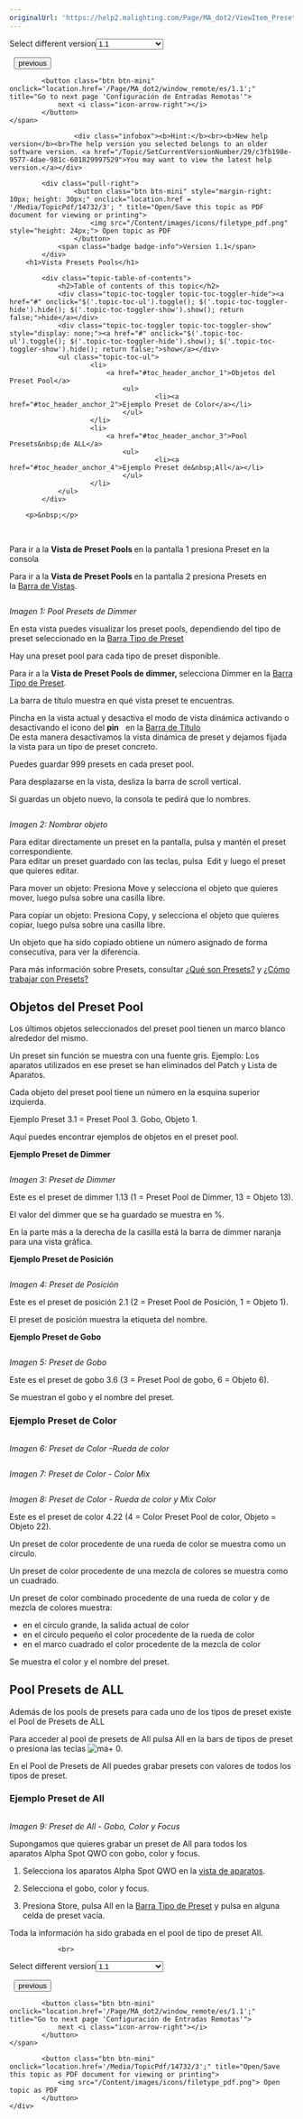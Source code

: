 ```yaml
---
originalUrl: 'https://help2.malighting.com/Page/MA_dot2/ViewItem_Preset/es/1.1'
---
```


<div class="topic-navigation">

<div class="pull-right">
	<span class="pull-left">


<div class="pull-left">
<form action="/Topic/SetCurrentVersionNumber" class="form-inline" id="frmTagSelector" method="post">	<span class="form-mini">
		<div class="input-prepend"><span class="add-on">Select different version</span><select autocomplete="off" id="versionNumberId" name="versionNumberId" onchange="$(this).closest('#frmTagSelector').submit();" style="width: 120px;"><option value="">- latest -</option>
<option selected="selected" value="3">1.1</option>
<option value="7">1.2</option>
<option value="12">1.3</option>
<option value="16">1.5</option>
<option value="29">1.9</option>
</select></div>
		<input data-val="true" data-val-number="The field Int32 must be a number." data-val-required="The Int32 field is required." id="ProductId" name="ProductId" type="hidden" value="7">
		<input id="CurrentGuid" name="CurrentGuid" type="hidden" value="c3fb198e-9577-4dae-981c-601829997529">
	</span>
</form></div>&nbsp;	</span>
	<span class="pull-right" style="white-space: nowrap;">
			<button class="btn btn-mini" onclick="location.href='/Page/MA_dot2/viewitem_position/es/1.1'; " title="Go to previous page 'Tipo de Preset Posición'">
				<i class="icon-arrow-left"></i> previous
			</button>

			<button class="btn btn-mini" onclick="location.href='/Page/MA_dot2/window_remote/es/1.1';" title="Go to next page 'Configuración de Entradas Remotas'">
				next <i class="icon-arrow-right"></i> 
			</button>
	</span>
</div>
<div class="clear-fix" style="margin-bottom: 10px"></div>
</div>

					<div class="infobox"><b>Hint:</b><br><b>New help version</b><br>The help version you selected belongs to an older software version. <a href="/Topic/SetCurrentVersionNumber/29/c3fb198e-9577-4dae-981c-601829997529">You may want to view the latest help version.</a></div>

			<div class="pull-right">
					<button class="btn btn-mini" style="margin-right: 10px; height: 30px;" onclick="location.href = '/Media/TopicPdf/14732/3'; " title="Open/Save this topic as PDF document for viewing or printing">
						<img src="/Content/images/icons/filetype_pdf.png" style="height: 24px;"> Open topic as PDF
					</button>
				<span class="badge badge-info">Version 1.1</span>
			</div>
		<h1>Vista Presets Pools</h1>

			<div class="topic-table-of-contents">
				<h2>Table of contents of this topic</h2>
				<div class="topic-toc-toggler topic-toc-toggler-hide"><a href="#" onclick="$('.topic-toc-ul').toggle(); $('.topic-toc-toggler-hide').hide(); $('.topic-toc-toggler-show').show(); return false;">hide</a></div>
				<div class="topic-toc-toggler topic-toc-toggler-show" style="display: none;"><a href="#" onclick="$('.topic-toc-ul').toggle(); $('.topic-toc-toggler-hide').show(); $('.topic-toc-toggler-show').hide(); return false;">show</a></div>
				<ul class="topic-toc-ul">
						<li>
							<a href="#toc_header_anchor_1">Objetos del Preset Pool</a>
								<ul>
										<li><a href="#toc_header_anchor_2">Ejemplo Preset de Color</a></li>
								</ul>
						</li>
						<li>
							<a href="#toc_header_anchor_3">Pool Presets&nbsp;de ALL</a>
								<ul>
										<li><a href="#toc_header_anchor_4">Ejemplo Preset de&nbsp;All</a></li>
								</ul>
						</li>
				</ul>
			</div>

		<p>&nbsp;</p>

<p>&nbsp;</p>

<p>Para ir a la <strong>Vista de Preset Pools </strong>en la pantalla 1 presiona&nbsp;<span class="hardkey">Preset</span>&nbsp;en la consola</p>

<p>Para ir a la&nbsp;<strong>Vista de&nbsp;Preset&nbsp;Pools&nbsp;</strong>en la pantalla 2 presiona <span class="softkey">Presets</span>&nbsp;en la&nbsp;<a href="/Topic/aeb06b87-4def-4d5c-8ccd-fce24793de63">Barra de Vistas</a>.</p>

<p><img alt="" src="/Media/Image/Dot2_ViewsandWindows_PresetsView08_1-0.PNG"></p>

<p><em>Imagen 1: Pool Presets de Dimmer</em></p>

<p>En esta vista puedes visualizar los preset pools, dependiendo del tipo de preset seleccionado en la&nbsp;<a href="/Topic/60e350ef-d825-4072-a644-ed2430d82522">Barra Tipo de Preset</a></p>

<p>Hay una preset pool para cada tipo de preset disponible.</p>

<p>Para ir a la&nbsp;<strong>Vista de Preset&nbsp;Pools de dimmer,&nbsp;</strong>selecciona&nbsp;Dimmer&nbsp;en la&nbsp;<a href="/Topic/60e350ef-d825-4072-a644-ed2430d82522">Barra Tipo de Preset</a>.</p>

<p>La barra de título muestra en qué vista preset te encuentras.</p>

<p>Pincha en la vista actual y desactiva el modo de vista dinámica activando o desactivando el icono del <strong>pin</strong>&nbsp; <img alt="" src="/Media/Image/Dot2_ViewsandWindows_ControlElements_TitleBar04_1-0.PNG">&nbsp;en la&nbsp;<a href="/Topic/a9e3dcd7-1fb1-4dab-8e42-03f9e0de3e99">Barra de Título</a><br>
De esta manera desactivamos la vista dinámica de preset y dejamos fijada la vista para un tipo de preset concreto.</p>

<p>Puedes guardar 999&nbsp;presets en cada preset pool.</p>

<p>Para desplazarse en la vista, desliza la barra de scroll vertical.</p>

<p>Si guardas un objeto nuevo, la consola te pedirá que lo nombres.</p>

<p><img alt="" src="/Media/Image/Dot2_ViewsandWindows_PresetsView05_1-0.PNG"></p>

<p><em>Imagen 2: Nombrar objeto</em></p>

<p>Para editar directamente un preset en la pantalla, pulsa y mantén el preset correspondiente.<br>
Para editar un preset guardado con las teclas, pulsa&nbsp; <span class="hardkey">Edit</span> y luego el preset que quieres editar.</p>

<p>Para mover un objeto: Presiona&nbsp;<span class="hardkey">Move</span>&nbsp;y selecciona el objeto que quieres mover, luego pulsa sobre una casilla libre.</p>

<p>Para copiar un objeto: Presiona&nbsp;<span class="hardkey">Copy</span>, y selecciona el objeto que quieres copiar, luego pulsa sobre una casilla libre.</p>

<p>Un objeto que ha sido copiado obtiene un número asignado de forma consecutiva, para ver la diferencia.</p>

<p>Para más información sobre Presets, consultar&nbsp;<a href="/Topic/740955a8-3b27-4e50-b35c-7a728c1d9c38">¿Qué son Presets?</a>&nbsp;y&nbsp;<a href="/Topic/1d3c4f8d-0d36-44da-9f6d-fa91f0db3024">¿Cómo trabajar con Presets?</a></p>

<a name="toc_header_anchor_1" id="toc_header_anchor_1" class="topic-toc-item"></a><h2>Objetos del Preset Pool</h2>

<p>Los últimos objetos seleccionados&nbsp;del&nbsp;preset pool&nbsp;tienen un marco blanco alrededor del mismo.</p>

<p>Un preset sin función se muestra con una fuente gris. Ejemplo: Los aparatos utilizados en ese preset se han eliminados del Patch y Lista de Aparatos.</p>

<p>Cada objeto del preset pool tiene un número en la esquina superior izquierda.</p>

<p>Ejemplo&nbsp;Preset 3.1 = Preset Pool 3. Gobo, Objeto&nbsp;1.</p>

<p>Aquí puedes encontrar ejemplos de objetos en el&nbsp;preset pool.</p>

<p><strong>Ejemplo&nbsp;Preset&nbsp;de&nbsp;Dimmer</strong></p>

<p><img alt="" src="/Media/Image/Dot2_ViewsandWindows_PresetsView01_1-0.PNG"></p>

<p><em>Imagen 3: Preset&nbsp;de Dimmer</em></p>

<p>Este es el preset de dimmer 1.13 (1 = Preset Pool de Dimmer, 13 = Objeto&nbsp;13).</p>

<p>El valor del dimmer que se ha guardado se muestra en %.</p>

<p>En la parte más a la derecha de la casilla está la barra de dimmer naranja para una vista gráfica.</p>

<p><strong>Ejemplo Preset de Posición</strong></p>

<p><strong><img alt="" src="/Media/Image/Dot2_ViewsandWindows_PresetsView02_1-0.PNG"></strong></p>

<p><em>Imagen 4: Preset de Posición</em></p>

<p>Este es el preset de posición 2.1 (2 = Preset Pool de Posición, 1 = Objeto&nbsp;1).</p>

<p>El preset de posición muestra la etiqueta del nombre.</p>

<p><strong>Ejemplo Preset de Gobo</strong></p>

<p><strong><img alt="" src="/Media/Image/Dot2_ViewsandWindows_PresetsView03_1-0.PNG"></strong></p>

<p><em>Imagen 5: Preset de Gobo</em></p>

<p>Este es el preset de gobo 3.6 (3 = Preset Pool de gobo, 6 = Objeto&nbsp;6).</p>

<p>Se muestran el gobo y el nombre del preset.</p>

<a name="toc_header_anchor_2" id="toc_header_anchor_2" class="topic-toc-item"></a><h3>Ejemplo Preset de Color</h3>

<p><img alt="" src="/Media/Image/Dot2_ViewsandWindows_PresetsView04_1-0.PNG"></p>

<p><em>Imagen 6: Preset de Color -Rueda de color</em></p>

<p><strong><img alt="" src="/Media/Image/Dot2_ViewsandWindows_PresetsView06_1-0.PNG"></strong></p>

<p><em>Imagen 7: Preset de Color - Color Mix</em></p>

<p><strong><img alt="" src="/Media/Image/Dot2_ViewsandWindows_PresetsView07_1-0.PNG"></strong></p>

<p><em>Imagen 8: Preset&nbsp;de Color - Rueda de color y Mix Color</em></p>

<p>Este es el preset de color 4.22 (4 = Color Preset Pool de color, Objeto&nbsp;= Objeto&nbsp;22).</p>

<p>Un preset&nbsp;de color procedente de una rueda de color se muestra como un círculo.</p>

<p>Un preset de color procedente de una mezcla de colores se muestra como un cuadrado.</p>

<p>Un preset de color combinado procedente de una rueda de color y de mezcla de colores muestra:</p>

<ul>
	<li>en el círculo grande, la salida actual de color</li>
	<li>en el círculo pequeño el color procedente de la rueda de color</li>
	<li>en el marco cuadrado el color procedente de la mezcla de color</li>
</ul>

<p>Se muestra el color y el nombre del preset.</p>

<a name="toc_header_anchor_3" id="toc_header_anchor_3" class="topic-toc-item"></a><h2>Pool Presets&nbsp;de ALL</h2>

<p>Además de los pools de presets para cada uno de los tipos de preset existe el Pool de Presets de ALL</p>

<p>Para acceder al pool de presets de All pulsa&nbsp;<span class="softkey">All</span>&nbsp;en la bars de tipos de preset o presiona las teclas&nbsp;<span class="hardkey"><img alt="ma" src="/Media/Mlg/ma_1.png"></span>+&nbsp;<span class="hardkey">0</span>.</p>

<p>En el Pool de Presets de All puedes grabar presets con valores de todos los tipos de preset.</p>

<a name="toc_header_anchor_4" id="toc_header_anchor_4" class="topic-toc-item"></a><h3>Ejemplo Preset de&nbsp;All</h3>

<p><img alt="" src="/Media/Image/Dot2_ViewsandWindows_PresetsView09_1-1-3.png"></p>

<p><em>Imagen 9: Preset de All - Gobo, Color y Focus</em></p>

<p>Supongamos que quieres grabar un preset de All para todos los aparatos&nbsp;Alpha Spot QWO con gobo, color y focus.</p>

<ol>
	<li>
	<p>Selecciona los aparatos&nbsp;Alpha Spot QWO&nbsp;en la&nbsp;<a href="/Topic/989f0b88-de3d-4818-8c0b-a69fa90b2106">vista de aparatos</a>.</p>
	</li>
	<li>
	<p>Selecciona el gobo, color y focus.</p>
	</li>
	<li>
	<p>Presiona&nbsp;Store, pulsa&nbsp;<span class="softkey">All</span>&nbsp;en la&nbsp;<a href="/Topic/60e350ef-d825-4072-a644-ed2430d82522">Barra Tipo de Preset</a>&nbsp;y pulsa en alguna celda de preset vacía.</p>
	</li>
</ol>

<p>​Toda la información ha sido grabada en el pool de tipo de preset All.</p>


				<br>
<div class="topic-navigation">

<div class="pull-right">
	<span class="pull-left">


<div class="pull-left">
<form action="/Topic/SetCurrentVersionNumber" class="form-inline" id="frmTagSelector" method="post">	<span class="form-mini">
		<div class="input-prepend"><span class="add-on">Select different version</span><select autocomplete="off" id="versionNumberId" name="versionNumberId" onchange="$(this).closest('#frmTagSelector').submit();" style="width: 120px;"><option value="">- latest -</option>
<option selected="selected" value="3">1.1</option>
<option value="7">1.2</option>
<option value="12">1.3</option>
<option value="16">1.5</option>
<option value="29">1.9</option>
</select></div>
		<input data-val="true" data-val-number="The field Int32 must be a number." data-val-required="The Int32 field is required." id="ProductId" name="ProductId" type="hidden" value="7">
		<input id="CurrentGuid" name="CurrentGuid" type="hidden" value="c3fb198e-9577-4dae-981c-601829997529">
	</span>
</form></div>&nbsp;	</span>
	<span class="pull-right" style="white-space: nowrap;">
			<button class="btn btn-mini" onclick="location.href='/Page/MA_dot2/viewitem_position/es/1.1'; " title="Go to previous page 'Tipo de Preset Posición'">
				<i class="icon-arrow-left"></i> previous
			</button>

			<button class="btn btn-mini" onclick="location.href='/Page/MA_dot2/window_remote/es/1.1';" title="Go to next page 'Configuración de Entradas Remotas'">
				next <i class="icon-arrow-right"></i> 
			</button>
	</span>
</div>
	<div class="clear-fix"></div>
	<div class="pull-right">
	
			<button class="btn btn-mini" onclick="location.href='/Media/TopicPdf/14732/3';" title="Open/Save this topic as PDF document for viewing or printing">
				<img src="/Content/images/icons/filetype_pdf.png"> Open topic as PDF
			</button>
	</div>
<div class="clear-fix" style="margin-bottom: 10px"></div>
</div>

	
